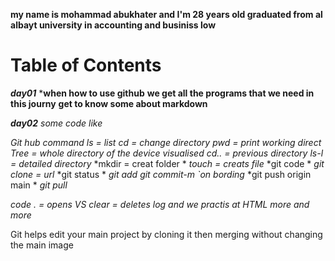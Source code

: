 **my name is mohammad abukhater and I'm 28 years old 
graduated from al albayt university in accounting and businiss low**

# Table of Contents

***day01***
***when how to use github**
**we get all the programs that we need in this journy**
**get to know some about markdown**

***day02***
*some code like*

*Git hub command* 
*ls = list*
*cd = change directory* 
*pwd = print working direct* 
*Tree = whole directory of the device visualised* 
*cd.. = previous directory*
*ls-l = detailed directory*
*mkdir = creat folder *
*touch = creats file*
*git code *
*git clone = url*
*git status *
*git add*
*git commit-m `on bording* 
*git push origin main *
*git pull*

*code . = opens VS*
*clear = deletes log*
*and we practis at HTML more and more*

Git helps edit your main project by cloning it then merging without changing the main image

